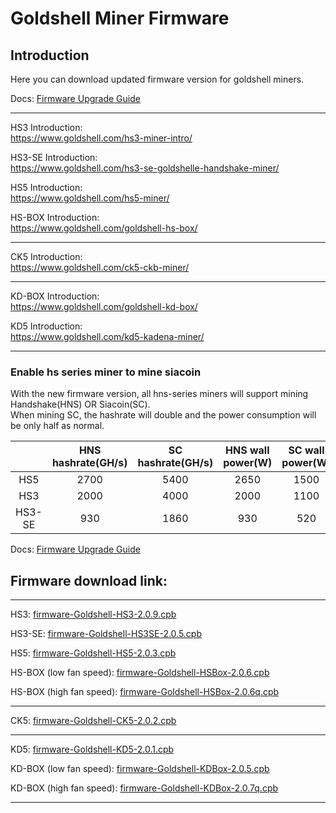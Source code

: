 #  Goldshell Miner Firmware

## Introduction

Here you can download updated firmware version for goldshell miners.



Docs: [Firmware Upgrade Guide](https://www.goldshell.com/2021/02/02/hns%e3%80%81sc-algorithm-switching-tutorial/)

---
HS3 Introduction:  
https://www.goldshell.com/hs3-miner-intro/  

HS3-SE Introduction:  
https://www.goldshell.com/hs3-se-goldshelle-handshake-miner/  

HS5 Introduction:  
https://www.goldshell.com/hs5-miner/  

HS-BOX Introduction:  
https://www.goldshell.com/goldshell-hs-box/

---

CK5 Introduction:  
https://www.goldshell.com/ck5-ckb-miner/  

---

KD-BOX Introduction:  
https://www.goldshell.com/goldshell-kd-box/

KD5 Introduction:  
https://www.goldshell.com/kd5-kadena-miner/  

---



### Enable hs series miner to mine siacoin

With the new firmware version, all hns-series miners will support mining Handshake(HNS) OR Siacoin(SC).  
When mining SC, the hashrate will double and the power consumption will be only half as normal.

  
|     | HNS hashrate(GH/s)  |  SC hashrate(GH/s) | HNS wall power(W) | SC wall power(W) |  
|  :----:  | :----: | :----:  | :----: |  :----: | 
| HS5  | 2700 | 5400 | 2650 | 1500 |
| HS3  | 2000 | 4000  | 2000  | 1100 |
| HS3-SE  | 930 | 1860  | 930 | 520 |


Docs: [Firmware Upgrade Guide](https://www.goldshell.com/2021/02/02/hns%e3%80%81sc-algorithm-switching-tutorial/)

## Firmware download link:  

---
HS3: [firmware-Goldshell-HS3-2.0.9.cpb](https://raw.githubusercontent.com/goldshellminer/firmware/master/firmware-Goldshell-HS3-2.0.9.cpb)

HS3-SE: [firmware-Goldshell-HS3SE-2.0.5.cpb](https://raw.githubusercontent.com/goldshellminer/firmware/master/firmware-Goldshell-HS3SE-2.0.5.cpb)

HS5: [firmware-Goldshell-HS5-2.0.3.cpb](https://raw.githubusercontent.com/goldshellminer/firmware/master/firmware-Goldshell-HS5-2.0.3.cpb)  

HS-BOX (low fan speed): [firmware-Goldshell-HSBox-2.0.6.cpb](https://raw.githubusercontent.com/goldshellminer/firmware/master/firmware-Goldshell-HSBox-2.0.6.cpb)  

HS-BOX (high fan speed): [firmware-Goldshell-HSBox-2.0.6q.cpb](https://raw.githubusercontent.com/goldshellminer/firmware/master/firmware-Goldshell-HSBox-2.0.6q.cpb)

---
CK5: [firmware-Goldshell-CK5-2.0.2.cpb](https://raw.githubusercontent.com/goldshellminer/firmware/master/firmware-Goldshell-CK5-2.0.2.cpb)

---

KD5: [firmware-Goldshell-KD5-2.0.1.cpb](https://raw.githubusercontent.com/goldshellminer/firmware/master/firmware-Goldshell-KD5-2.0.1.cpb)

KD-BOX (low fan speed): [firmware-Goldshell-KDBox-2.0.5.cpb](https://raw.githubusercontent.com/goldshellminer/firmware/master/firmware-Goldshell-KDBox-2.0.5.cpb)  

KD-BOX (high fan speed): [firmware-Goldshell-KDBox-2.0.7q.cpb](https://raw.githubusercontent.com/goldshellminer/firmware/master/firmware-Goldshell-KDBox-2.0.7q.cpb)

---





